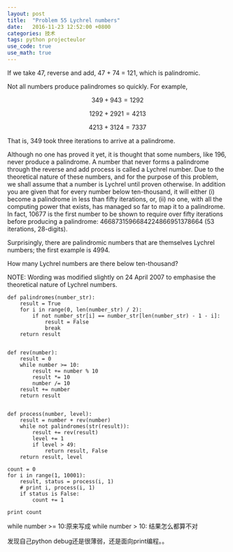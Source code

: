 ```yaml
---
layout: post
title:  "Problem 55 Lychrel numbers"
date:   2016-11-23 12:52:00 +0800
categories: 技术
tags: python projecteulor
use_code: true
use_math: true
---
```

If we take 47, reverse and add, 47 + 74 = 121, which is palindromic.

Not all numbers produce palindromes so quickly. For example,

$$349 + 943 = 1292$$

$$1292 + 2921 = 4213$$

$$4213 + 3124 = 7337$$

That is, 349 took three iterations to arrive at a palindrome.

Although no one has proved it yet, it is thought that some numbers, like 196, never produce a palindrome. A number that never forms a palindrome through the reverse and add process is called a Lychrel number. Due to the theoretical nature of these numbers, and for the purpose of this problem, we shall assume that a number is Lychrel until proven otherwise. In addition you are given that for every number below ten-thousand, it will either (i) become a palindrome in less than fifty iterations, or, (ii) no one, with all the computing power that exists, has managed so far to map it to a palindrome. In fact, 10677 is the first number to be shown to require over fifty iterations before producing a palindrome: 4668731596684224866951378664 (53 iterations, 28-digits).

Surprisingly, there are palindromic numbers that are themselves Lychrel numbers; the first example is 4994.

How many Lychrel numbers are there below ten-thousand?

NOTE: Wording was modified slightly on 24 April 2007 to emphasise the theoretical nature of Lychrel numbers.

<!--more-->
    def palindromes(number_str):
        result = True
        for i in range(0, len(number_str) / 2):
            if not number_str[i] == number_str[len(number_str) - 1 - i]:
                result = False
                break
        return result


    def rev(number):
        result = 0
        while number >= 10:
            result += number % 10
            result *= 10
            number /= 10
        result += number
        return result


    def process(number, level):
        result = number + rev(number)
        while not palindromes(str(result)):
            result += rev(result)
            level += 1
            if level > 49:
                return result, False
        return result, level

    count = 0
    for i in range(1, 10001):
        result, status = process(i, 1)
        # print i, process(i, 1)
        if status is False:
            count += 1

    print count

while number >= 10:原来写成 while number > 10: 结果怎么都算不对

发现自己python debug还是很薄弱，还是面向print编程。。